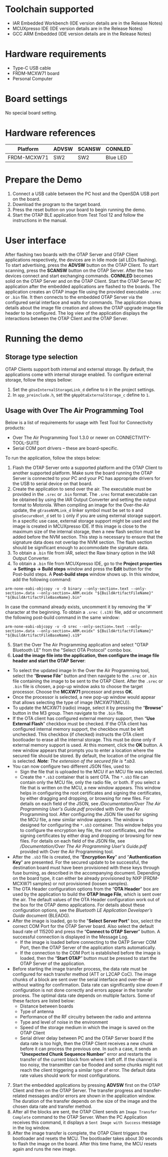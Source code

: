 Toolchain supported
===================
- IAR Embedded Workbench (IDE version details are in the Release Notes)
- MCUXpresso IDE (IDE version details are in the Release Notes)
- GCC ARM Embedded (IDE version details are in the Release Notes)

Hardware requirements
=====================
- Type-C USB cable
- FRDM-MCXW71 board
- Personal Computer

Board settings
==============
No special board setting.

Hardware references
=====================
|  Platform   | ADVSW | SCANSW | CONNLED  |
|-------------|-------|--------|----------|
| FRDM-MCXW71 | SW2   | SW2    | Blue LED |

Prepare the Demo
================
1.  Connect a USB cable between the PC host and the OpenSDA USB port on the board.
2.  Download the program to the target board.
3.  Press the reset button on your board to begin running the demo.
4.  Start the OTAP BLE application from Test Tool 12 and follow the instructions in the manual.

User interface
==============
After flashing two boards with the OTAP Server and OTAP Client applications respectively, the devices are in Idle mode (all LEDs flashing). To start advertising, press the **ADVSW** button on the OTAP Client. To start scanning, press the **SCANSW** button on the OTAP Server. After the two devices connect and start exchanging commands. **CONNLED** becomes solid on the OTAP Server and on the OTAP Client.
Start the OTAP Server PC application after the embedded applications are flashed to the boards. The application creates an OTAP image file using the provided executable `.srec` or `.bin` file. It then connects to the embedded OTAP Server via the configured serial interface and waits for commands. The application shows details about the image file creation and allows the OTAP upgrade image file header to be configured. The log view of the application displays the interactions between the OTAP Client and the OTAP Server.

Running the demo
================
## Storage type selection
OTAP Clients support both internal and external storage. By default, the applications come with internal storage enabled. To configure external storage, follow the steps bellow:
1. Set the `gUseInternalStorageLink_d` define to `0` in the project settings.
2. In `app_preinclude.h`, set the `gAppOtaExternalStorage_c` define to `1`.

## Usage with Over The Air Programming Tool
Below is a list of requirements for usage with Test Tool for Connectivity products:
- Over The Air Programming Tool 1.3.0 or newer on CONNECTIVITY-TOOL-SUITE
- Serial COM port drivers – these are board-specific.

To run the application, follow the steps below:
1. Flash the OTAP Server onto a supported platform and the OTAP Client to another supported platform. Make sure the board running the OTAP Server is connected to your PC and your PC has appropriate drivers for the USB to serial device on that board.
2. Create the application to send over the air. The executable must be provided in the `.srec` or `.bin` format. The `.srec` format executable can be obtained by using the IAR Output Converter and setting the output format to Motorola.
When compiling an image for the Over-the-Air update, the `gEraseNVMLink_d` linker symbol must be set to `0` and `gUseSecureBoot_d` set to `1` only if you are using external storage support. In a specific use case, external storage support might be used and the image is created in MCUXpresso IDE. If this image is close to the maximum size of the internal storage, then a new flash section must be added before the NVM section. This step is necessary to ensure that the signature data does not overlap the NVM section. The flash section should be significant enough to accommodate the signature data.
3. To obtain a `.bin` file from IAR, select the Raw binary option in the IAR Output Converter.
4. To obtain a `.bin` file from MCUXpresso IDE, go to the **Project properties -> Settings -> Build steps** window and press the **Edit** button for the Post-build steps. A **Post-build steps** window shows up. In this window, add the following command:
```
arm-none-eabi-objcopy -v -O binary --only-section=.text --only-section=.data --only-section=.ARM.exidx "${BuildArtifactFileName}" "${BuildArtifactFileBaseName}.bin"
```
In case the command already exists, uncomment it by removing the '#' character at the beginning.
To obtain a `.srec (.s19)` file, add or uncomment the following post-build command in the same window:
```
arm-none-eabi-objcopy -v -O srec --only-section=.text --only-section=.data --only-section=.ARM.exidx" ${BuildArtifactFileName}" "${BuildArtifactFileBaseName}.s19"
```
5. Start the Over The Air Programming application and select "OTAP Bluetooth LE" from the "Select OTA Protocol" combo box.
6. **Load the image file into the application, then configure the image file header and start the OTAP Server**:
- To select the updated image In the Over the Air Programming tool, select the “**Browse File**” button and then navigate to the `.srec` or `.bin` file containing the image to be sent to the OTAP Client. After the `.srec` or `.bin` file is chosen, a pop-up window asks to choose the target processor. Choose the **MCXW71** processor and press **OK**.
- Once the processor is selected, a new pop-up window would appear that allows selecting the type of image (MCXW71(MCU)).
- To update the MCXW71 (radio) image, select it by pressing the “**Browse**” button in the M3 group. Then navigate to the `.bin` file.
- If the OTA client has configured external memory support, then “**Use External Flash**” checkbox must be checked. If the OTA client has configured internal memory support, the checkbox must be left unchecked.
This checkbox (if checked) instructs the OTA client bootloader to erase all the internal storage. This must be done only if external memory support is used.
At this moment, click the **OK** button. A new window appears that prompts you to enter a location where the secured file should be stored. By default, the location of the original file is selected.
_**Note**: The extension of the secured file is *.sb3._
- You can now configure two different JSON files, used to:
    - Sign the file that is uploaded to the MCU if an MCU file was selected.
    - Create the `*.sb3` container that is sent OTA. The `*.sb3` file can contain only the MCU file, only the radio file, or both.
If you select a file that is written on the MCU, a new window appears. This window helps in configuring the root certificates and signing the certificates, by either dragging and dropping, or browsing for new files. For details on each field of the JSON, see _/Documentation/Over The Air Programming User's Guide.pdf_ provided with Over the Air Programming tool.
After configuring the JSON file used for signing the MCU file, a new similar window appears. The window is designed for configuring the `*.sb3` container. This window helps you to configure the encryption key file, the root certificates, and the signing certificates by either drag and dropping or browsing for new files. For details on each field of the JSON file, see _/Documentation/Over The Air Programming User's Guide.pdf_ provided with Over the Air Programming tool.
- After the `.sb3` file is created, the “**Encryption Key**” and “**Authentication Key**” are presented. For the secured update to be successful, the destination board must have been provisioned with these keys through fuse burning, as described in the accompanying document. Depending on the board type, it can either be already provisioned by NXP (FRDM-MCXW71 samples) or not provisioned
(loosen samples).
- The OTA Header configuration options from the “**OTA Header**” box are used by the application to build the **OTAP Image File**, which is sent over the air. The default values of the OTA Header configuration work out of the box for the OTAP demo applications. For details about these configuration options, see the _Bluetooth LE Application Developer’s Guide_ document (BLEADG).
- After the image is loaded, go to the "**Select Server Port**" box, select the correct COM Port for the OTAP Server board. Also select the default baud rate of 115200 and press the “**Connect to OTAP Server**” button. A successful connection is displayed in the Message Log.
    - If the image is loaded before connecting to the OATP Server COM Port, then the OTAP Server of the application starts automatically.
    - If the connection to the COM Port is established before the image is loaded, then the “**Start OTAP**” button must be pressed to start the OTAP Server of the application.
- Before starting the image transfer process, the data rate must be configured for each transfer method (ATT or L2CAP CoC). The image chunks of a block are sent over the serial interface and over-the-air without waiting for confirmation. Data rate can significantly slow down if configuration is not done correctly and errors appear in the transfer process.
The optimal data rate depends on multiple factors. Some of these factors are listed below:
    - Distance between boards
    - Type of antenna
    - Performance of the RF circuitry between the radio and antenna
    - Type and level of noise in the environment
    - Speed of the storage medium in which the image is saved on the OTAP Client
    - Serial driver delay between PC and the OTAP Server board
If the data rate is too high, then the OTAP Client receives a new chunk before it can process the previous one. In such a case, it sends an “**Unexpected Chunk Sequence Number**” error and restarts the transfer of the current block from where it left off. If the channel is too noisy, the transmitter can be flooded and some chunks might not reach the client triggering a similar type of error. The default data rate values should work for most configurations.
7. Start the embedded applications by pressing **ADVSW** first on the OTAP Client and then on the OTAP Server. The transfer progress and transfer-related messages and/or errors are shown in the application window. The duration of the transfer depends on the size of the image and the chosen data rate and transfer method.
8. After all the blocks are sent, the OTAP Client sends an `Image Transfer Complete` command to the OTAP Server. When the PC Application receives this command, it displays a `Sent Image with Success` message in the log window.
9. After the image transfer is complete, the OTAP Client triggers the bootloader and resets the MCU. The bootloader takes about 30 seconds to flash the image on the board. After this time frame, the MCU resets again and runs the new image.
